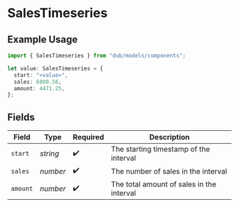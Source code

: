 # SalesTimeseries

## Example Usage

```typescript
import { SalesTimeseries } from "dub/models/components";

let value: SalesTimeseries = {
  start: "<value>",
  sales: 6800.56,
  amount: 4471.25,
};
```

## Fields

| Field                                     | Type                                      | Required                                  | Description                               |
| ----------------------------------------- | ----------------------------------------- | ----------------------------------------- | ----------------------------------------- |
| `start`                                   | *string*                                  | :heavy_check_mark:                        | The starting timestamp of the interval    |
| `sales`                                   | *number*                                  | :heavy_check_mark:                        | The number of sales in the interval       |
| `amount`                                  | *number*                                  | :heavy_check_mark:                        | The total amount of sales in the interval |